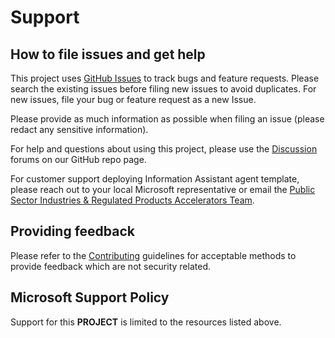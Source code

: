 # Support

## How to file issues and get help  

This project uses [GitHub Issues](https://github.com/microsoft/PubSec-Info-Assistant/issues) to track bugs and feature requests. Please search the existing
issues before filing new issues to avoid duplicates.  For new issues, file your bug or
feature request as a new Issue. 

Please provide as much information as possible when filing an issue (please redact any sensitive information). 

For help and questions about using this project, please use the [Discussion](https://github.com/microsoft/PubSec-Info-Assistant/discussions) forums on our GitHub repo page.

For customer support deploying Information Assistant agent template, please reach out to your local Microsoft representative or email the [Public Sector Industries & Regulated Products Accelerators Team](mailto:isat-support@microsoft.com).

## Providing feedback

Please refer to the [Contributing](./CONTRIBUTING.md) guidelines for acceptable methods to provide feedback which are not security related.

## Microsoft Support Policy  

Support for this **PROJECT** is limited to the resources listed above.